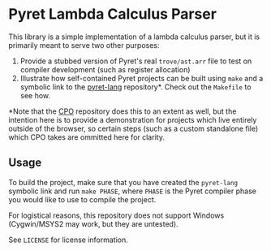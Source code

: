 # Pyret Lambda Calculus Parser

This library is a simple implementation of a lambda calculus parser,
but it is primarily meant to serve two other purposes:

1. Provide a stubbed version of Pyret's real `trove/ast.arr` file to
test on compiler development (such as register allocation)
2. Illustrate how self-contained Pyret projects can be built 
using `make` and a symbolic link to the 
[pyret-lang](https://github.com/brownplt/pyret-lang) repository*. 
Check out the `Makefile` to see how.

*Note that the [CPO](https://github.com/brownplt/code.pyret.org) 
repository does this to an extent as well, but the intention here
is to provide a demonstration for projects which live entirely
outside of the browser, so certain steps (such as a custom 
standalone file) which CPO takes are ommitted here for clarity.

## Usage
To build the project, make sure that you have created the 
`pyret-lang` symbolic link and run `make PHASE`, where `PHASE` is
the Pyret compiler phase you would like to use to compile the
project.

For logistical reasons, this repository does not support Windows
(Cygwin/MSYS2 may work, but they are untested).

See `LICENSE` for license information.
